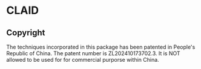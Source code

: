 # CLAID


## Copyright
The techniques incorporated in this package has been patented in People's Republic of China. The patent number is ZL202410173702.3. It is NOT allowed to be used for for commercial purporse within China.
